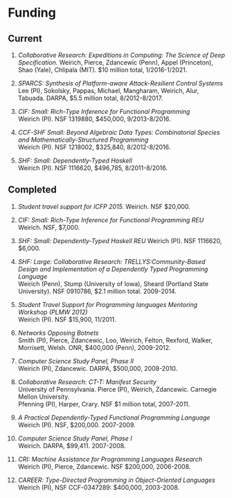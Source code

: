 Funding
========

Current
-------

1. *Collaborative Research: Expeditions in Computing: The Science of Deep
	Specification.* Weirich, Pierce, Zdancewic (Penn), Appel (Princeton), Shao
	(Yale), Chlipala (MIT). \$10 million total, 1/2016-1/2021.

1. *SPARCS: Synthesis of Platform-aware Attack-Resilient 
   Control Systems*  
   Lee (PI), Sokolsky, Pappas, Michael, Mangharam, Weirich,
   Alur, Tabuada. DARPA, $5.5 million total, 8/2012-8/2017.

2. *CIF: Small: Rich-Type Inference for Functional Programming*  
   Weirich (PI). NSF 1319880, $450,000, 9/2013-8/2016.

3. *CCF-SHF Small: Beyond Algebraic Data Types: Combinatorial 
   Species and Mathematically-Structured Programming*  
   Weirich (PI).  NSF 1218002, $325,840, 8/2012-8/2016.

4.  *SHF: Small: Dependently-Typed Haskell*  
   Weirich (PI). NSF 1116620, $496,785, 8/2011-8/2016.

Completed
---------

1. *Student travel support for ICFP 2015.* Weirich. NSF $20,000.

2. *CIF: Small: Rich-Type Inference for Functional Programming REU*
Weirich. NSF, $7,000.

1.  *SHF: Small: Dependently-Typed Haskell REU* 
   Weirich (PI). NSF 1116620, $6,000.

1. *SHF: Large: Collaborative Research: 
  TRELLYS:Community-Based Design and Implementation 
  of a Dependently Typed Programming Language*  
  Weirich (Penn), Stump (University of Iowa), 
  Sheard (Portland State University). NSF 0910786,
  $2.1 million total. 2009-2014.

1. *Student Travel Support for Programming languages 
   Mentoring Workshop (PLMW 2012)*  
   Weirich (PI). NSF $15,900, 11/2011.
   
1. *Networks Opposing Botnets*  
   Smith (PI), Pierce, Zdancewic, Loo, Weirich,
   Felton, Rexford, Walker, Morrisett, Welsh.
   ONR, $400,000 (Penn), 2009-2012.

4. *Computer Science Study Panel, Phase II*   
   Weirich (PI), Zdancewic. DARPA, \$500,000, 2008-2010.
  
5. *Collaborative Research: CT-T: Manifest Security*  
   University of Pennsylvania. Pierce (PI), Weirich,
   Zdancewic. Carnegie Mellon University.  
   Pfenning (PI), Harper, Crary. 
   NSF $1 million total, 2007-2011.

6. *A Practical Dependently-Typed Functional Programming Language*   
   Weirich (PI). NSF, $200,000. 2007-2009.

7. *Computer Science Study Panel, Phase I*   
   Weirich. DARPA, \$99,411. 2007-2008.

8. *CRI: Machine Assistance for Programming Languages Research*  
  Weirich (PI), Pierce, Zdancewic. NSF $200,000,
  2006-2008.  

9. *CAREER: Type-Directed Programming in Object-Oriented Languages*   
  Weirich (PI), NSF CCF-0347289: \$400,000, 2003-2008.
